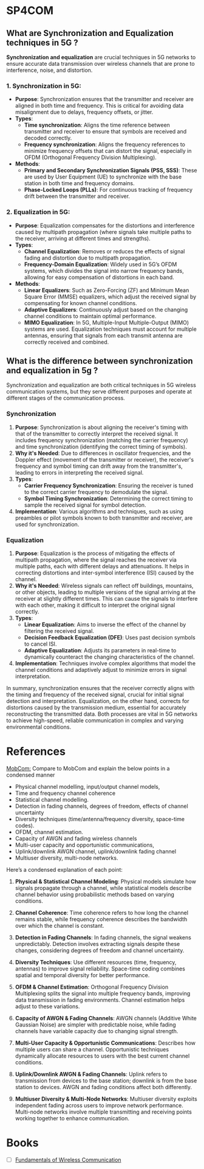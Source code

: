 # SP4COM

## What are Synchronization and Equalization techniques in 5G ?

**Synchronization and equalization** are crucial techniques in 5G networks to ensure accurate data transmission over wireless channels that are prone to interference, noise, and distortion.

### 1. **Synchronization in 5G**:
   - **Purpose**: Synchronization ensures that the transmitter and receiver are aligned in both time and frequency. This is critical for avoiding data misalignment due to delays, frequency offsets, or jitter.
   - **Types**:
     - **Time synchronization**: Aligns the time reference between transmitter and receiver to ensure that symbols are received and decoded correctly.
     - **Frequency synchronization**: Aligns the frequency references to minimize frequency offsets that can distort the signal, especially in OFDM (Orthogonal Frequency Division Multiplexing).
   - **Methods**:
     - **Primary and Secondary Synchronization Signals (PSS, SSS)**: These are used by User Equipment (UE) to synchronize with the base station in both time and frequency domains.
     - **Phase-Locked Loops (PLLs)**: For continuous tracking of frequency drift between the transmitter and receiver.

### 2. **Equalization in 5G**:
   - **Purpose**: Equalization compensates for the distortions and interference caused by multipath propagation (where signals take multiple paths to the receiver, arriving at different times and strengths).
   - **Types**:
     - **Channel Equalization**: Removes or reduces the effects of signal fading and distortion due to multipath propagation.
     - **Frequency-Domain Equalization**: Widely used in 5G’s OFDM systems, which divides the signal into narrow frequency bands, allowing for easy compensation of distortions in each band.
   - **Methods**:
     - **Linear Equalizers**: Such as Zero-Forcing (ZF) and Minimum Mean Square Error (MMSE) equalizers, which adjust the received signal by compensating for known channel conditions.
     - **Adaptive Equalizers**: Continuously adjust based on the changing channel conditions to maintain optimal performance.
     - **MIMO Equalization**: In 5G, Multiple-Input Multiple-Output (MIMO) systems are used. Equalization techniques must account for multiple antennas, ensuring that signals from each transmit antenna are correctly received and combined.

## What is the difference between synchronization and equalization in 5g ?

Synchronization and equalization are both critical techniques in 5G wireless communication systems, but they serve different purposes and operate at different stages of the communication process.

### Synchronization

1. **Purpose**: Synchronization is about aligning the receiver's timing with that of the transmitter to correctly interpret the received signal. It includes frequency synchronization (matching the carrier frequency) and time synchronization (identifying the correct timing of symbols).
2. **Why it's Needed**: Due to differences in oscillator frequencies, and the Doppler effect (movement of the transmitter or receiver), the receiver's frequency and symbol timing can drift away from the transmitter's, leading to errors in interpreting the received signal.
3. **Types**:
   - **Carrier Frequency Synchronization**: Ensuring the receiver is tuned to the correct carrier frequency to demodulate the signal.
   - **Symbol Timing Synchronization**: Determining the correct timing to sample the received signal for symbol detection.
4. **Implementation**: Various algorithms and techniques, such as using preambles or pilot symbols known to both transmitter and receiver, are used for synchronization.

### Equalization

1. **Purpose**: Equalization is the process of mitigating the effects of multipath propagation, where the signal reaches the receiver via multiple paths, each with different delays and attenuations. It helps in correcting distortions and inter-symbol interference (ISI) caused by the channel.
2. **Why it's Needed**: Wireless signals can reflect off buildings, mountains, or other objects, leading to multiple versions of the signal arriving at the receiver at slightly different times. This can cause the signals to interfere with each other, making it difficult to interpret the original signal correctly.
3. **Types**:
   - **Linear Equalization**: Aims to inverse the effect of the channel by filtering the received signal.
   - **Decision Feedback Equalization (DFE)**: Uses past decision symbols to cancel ISI.
   - **Adaptive Equalization**: Adjusts its parameters in real-time to dynamically counteract the changing characteristics of the channel.
4. **Implementation**: Techniques involve complex algorithms that model the channel conditions and adaptively adjust to minimize errors in signal interpretation.

In summary, synchronization ensures that the receiver correctly aligns with the timing and frequency of the received signal, crucial for initial signal detection and interpretation. Equalization, on the other hand, corrects for distortions caused by the transmission medium, essential for accurately reconstructing the transmitted data. Both processes are vital in 5G networks to achieve high-speed, reliable communication in complex and varying environmental conditions.

# References

[MobCom:](https://www.eurecom.fr/en/course/mobcom-2024fall) Compare to MobCom and explain the below points in a condensed manner
- Physical channel modelling, input/output channel models,
- Time and frequency channel coherence
- Statistical channel modelling.
- Detection in fading channels, degrees of freedom, effects of channel uncertainty
- Diversity techniques (time/antenna/frequency diversity, space-time codes).
- OFDM, channel estimation.
- Capacity of AWGN and fading wireless channels
- Multi-user capacity and opportunistic communications,
- Uplink/downlink AWGN channel, uplink/downlink fading channel
- Multiuser diversity, multi-node networks.

Here’s a condensed explanation of each point:

1. **Physical & Statistical Channel Modeling**: Physical models simulate how signals propagate through a channel, while statistical models describe channel behavior using probabilistic methods based on varying conditions.

2. **Channel Coherence**: Time coherence refers to how long the channel remains stable, while frequency coherence describes the bandwidth over which the channel is constant.

3. **Detection in Fading Channels**: In fading channels, the signal weakens unpredictably. Detection involves extracting signals despite these changes, considering degrees of freedom and channel uncertainty.

4. **Diversity Techniques**: Use different resources (time, frequency, antennas) to improve signal reliability. Space-time coding combines spatial and temporal diversity for better performance.

5. **OFDM & Channel Estimation**: Orthogonal Frequency Division Multiplexing splits the signal into multiple frequency bands, improving data transmission in fading environments. Channel estimation helps adjust to these variations.

6. **Capacity of AWGN & Fading Channels**: AWGN channels (Additive White Gaussian Noise) are simpler with predictable noise, while fading channels have variable capacity due to changing signal strength.

7. **Multi-User Capacity & Opportunistic Communications**: Describes how multiple users can share a channel. Opportunistic techniques dynamically allocate resources to users with the best current channel conditions.

8. **Uplink/Downlink AWGN & Fading Channels**: Uplink refers to transmission from devices to the base station; downlink is from the base station to devices. AWGN and fading conditions affect both differently.

9. **Multiuser Diversity & Multi-Node Networks**: Multiuser diversity exploits independent fading across users to improve network performance. Multi-node networks involve multiple transmitting and receiving points working together to enhance communication.

# Books

- [ ] [Fundamentals of Wireless Communication](https://web.stanford.edu/~dntse/papers/book121004.pdf)

